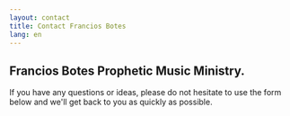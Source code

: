 ```yaml
---
layout: contact
title: Contact Francios Botes
lang: en
---
```


## Francios Botes Prophetic Music Ministry.

If you have any questions or ideas, please do not hesitate to use the form below and we'll get back to you as quickly as possible.
